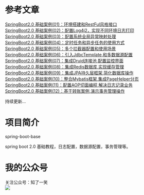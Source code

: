 # 参考文章

<a href="https://mp.weixin.qq.com/s?__biz=MzU4Njg0MzYwNw==&mid=2247483781&idx=1&sn=535a1ffa6c86bf4774f3bac031664821&chksm=fdf4553dca83dc2b4632ac5baca718b19df7b3ffde817258920dc2b631515261d9d4dac0765f&token=949711998&lang=zh_CN#rd">
SpringBoot2.0 基础案例(01)：环境搭建和RestFul风格接口</a><br/>

<a href="https://mp.weixin.qq.com/s?__biz=MzU4Njg0MzYwNw==&mid=2247483790&idx=1&sn=fe59711fc5f47ca094b2aa57ff892f53&chksm=fdf45536ca83dc20c970269058d68fd12362e51f1021e12f8206ab0ed0d4ddd623f3107ea236&token=1128156488&lang=zh_CN#rd">
SpringBoot2.0 基础案例(02)：配置Log4j2，实现不同环境日志打印</a><br/>

<a href="https://mp.weixin.qq.com/s?__biz=MzU4Njg0MzYwNw==&mid=2247483798&idx=1&sn=55d64a05ad2ce03867620a387c23f5d3&chksm=fdf4552eca83dc38ef53295c68a0fe42e27b488f60ed64bce7353c40de8c9d03b6c901b792b1&token=1418427781&lang=zh_CN#rd">
SpringBoot2.0 基础案例(03)：配置系统全局异常映射处理</a><br/>

<a href="https://mp.weixin.qq.com/s?__biz=MzU4Njg0MzYwNw==&mid=2247483802&idx=1&sn=ef5f1b46945d4a0fa5e4b705591bc2d4&chksm=fdf45522ca83dc345a7034099d548c8269d79c56b857dcfc762b5dc6d768d13481fc3f8afeea&token=1671295027&lang=zh_CN#rd">
SpringBoot2.0 基础案例(04)：定时任务和异步任务的使用方式</a><br/>

<a href="https://mp.weixin.qq.com/s?__biz=MzU4Njg0MzYwNw==&mid=2247483806&idx=1&sn=caec9a25d6d3e47a3186b5c110ba7c48&chksm=fdf45526ca83dc303bbed238a02b87c68a8e93bc1c50940263cad108da7f336852fa2bf41c99&token=753772915&lang=zh_CN#rd">
SpringBoot2.0 基础案例(05)：多个拦截器配置和使用场景</a><br/>

<a href="https://mp.weixin.qq.com/s?__biz=MzU4Njg0MzYwNw==&mid=2247483810&idx=1&sn=99b9b7e515b040000ab6b670db679e2e&chksm=fdf4551aca83dc0cd94b574f7552c8b1a4b4c36beba001ab5146e00b855fb3b24156b0e5fe1e&token=1918524437&lang=zh_CN#rd">
SpringBoot2.0 基础案例(06)：引入JdbcTemplate,和多数据源配置</a><br/>

<a href="https://mp.weixin.qq.com/s?__biz=MzU4Njg0MzYwNw==&mid=2247483830&idx=1&sn=0db10b1476f1ea13b5167f17f1595a35&chksm=fdf4550eca83dc1865bd63f3fa927cc95cb2c5ac70e6f93cf9605ac21f4330ef238f55f8c61a&token=284651905&lang=zh_CN#rd">
SpringBoot2.0 基础案例(07)：集成Druid连接池,配置监控界面</a><br/>

<a href="https://mp.weixin.qq.com/s?__biz=MzU4Njg0MzYwNw==&mid=2247483835&idx=1&sn=f2cdc2a8059e2a34f715ce837718fcc8&chksm=fdf45503ca83dc15502c62bf6f000c882c91439b8b82243dbe6c05bc80da375c7642b41add8c&token=1199839691&lang=zh_CN#rd">
SpringBoot2.0 基础案例(08)：集成Redis数据库,实现缓存管理</a><br/>

<a href="https://mp.weixin.qq.com/s?__biz=MzU4Njg0MzYwNw==&mid=2247483840&idx=1&sn=f5f86033cc19859331bb120140051ce2&chksm=fdf45578ca83dc6eb40297b148001c1cb72820924fbfd7df8715979b6a6d6eb843f64de03b9e&token=935921302&lang=zh_CN#rd">
SpringBoot2.0 基础案例(09)：集成JPA持久层框架,简化数据库操作</a><br/>

<a href="https://mp.weixin.qq.com/s?__biz=MzU4Njg0MzYwNw==&mid=2247483846&idx=1&sn=1728b7ad15e59060f503542b73083cb6&chksm=fdf4557eca83dc68e870a674b9012aeab6270cad1715d2bd2375a43bfa88779ff92f81923637&token=197850378&lang=zh_CN#rd">
SpringBoot2.0 基础案例(10)：整合Mybatis框架,集成PageHelper分页</a><br/>

<a href="https://mp.weixin.qq.com/s?__biz=MzU4Njg0MzYwNw==&mid=2247483851&idx=1&sn=d9743d43ac905fc8bccbba0e12ae47e7&chksm=fdf45573ca83dc656f5966df6180c13f82ea06ad77672ba0c195a948bf4e7135972c4cc46757&token=484812131&lang=zh_CN#rd">
SpringBoot2.0 基础案例(11)：配置AOP切面编程,解决日志记录业务</a><br/>

<a href="https://mp.weixin.qq.com/s?__biz=MzU4Njg0MzYwNw==&mid=2247483858&idx=1&sn=30cf36583725d1f59f4c8b8efb2a79d1&chksm=fdf4556aca83dc7ca84d70ab7754a9e1ca0cdbdb97dac75b77d78e0f124e9c0ebadf5a72ba56&token=1999506102&lang=zh_CN#rd">
SpringBoot2.0 基础案例(12)：基于转账案例,演示事务管理操作</a><br/>

持续更新...<br/>

# 项目简介

spring-boot-base

spring boot 2.0 基础教程，日志配置，数据源配置，事务管理等。

# 我的公众号
关注公众号：知了一笑<br/>
<img src="https://avatars0.githubusercontent.com/u/50793885?s=460&v=4"/>
